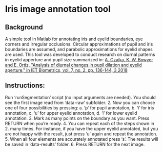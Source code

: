 # Iris image annotation tool

## Background

A simple tool in Matlab for annotating iris and eyelid boundaries, eye corners and irregular occlusions. Circular approximations of pupil and iris boundaries are assumed, and parabolic approximations for eyelid shapes are used. This tool was developed to conduct research on diurnal patterns in eyelid apperture and pupil size summarized in: [A. Czajka, K. W. Bowyer and E. Ortiz, "Analysis of diurnal changes in pupil dilation and eyelid aperture," in IET Biometrics, vol. 7, no. 2, pp. 136-144, 3 2018](https://ieeexplore.ieee.org/document/8302681)

## Instructions:

 Run ‘runSegmentation’ script (no input arguments are needed). You should see the first image read from ‘data-raw’ subfolder.
2.     Now you can choose one of four possibilities by pressing:
	a.     ‘p’ for pupil annotation,
	b.     ‘i’ for iris annotation,
	c.     ‘u’ for upper eyelid annotation,
	d.     ‘l’ for lower eyelid annotation.
3.     Mark as many points on the boundary as you want. Press RETURN when you’re ready.
4.     You can repeat each of the steps shown in 2. many times. For instance, if you have the upper eyelid annotated, but you are not happy with the result, just press ‘u’ again and repeat the annotation.
5.     When all four elements are accurately annotated press ‘s’. The results will be saved in ‘data-results’ folder.
6.     Press RETURN for the next image.
